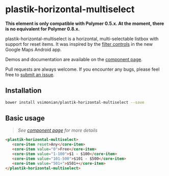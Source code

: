 plastik-horizontal-multiselect
============

**This element is only compatible with Polymer 0.5.x. At the moment, there is no equivalent for Polymer 0.8.x.**

plastik-horizontal-multiselect is a horizontal, multi-selectable listbox with support for reset items. It was inspired by the [filter
controls](http://i.imgur.com/kWMxW0X.png) in the new Google Maps Android app.

Demos and documentation are available on the [component page](https://plastikit.github.io/0.5/components/plastik-horizontal-multiselect/).

Pull requests are always welcome. If you encounter any bugs, please feel free to [submit an issue](https://github.com/Plastikit/plastik-horizontal-multiselect/issues/new/).

## Installation

```sh
bower install vsimonian/plastik-horizontal-multiselect --save
```
## Basic usage

 > _See [component page](https://plastikit.github.io/0.5/components/plastik-horizontal-multiselect/) for more details_
 
 ```html
<plastik-horizontal-multiselect>
    <core-item reset>Any</core-item>
    <core-item value="0">Free</core-item>
    <core-item value="1-100">$1 - $100</core-item>
    <core-item value="101-500">$101 - $500</core-item>
    <core-item value="501+">$501+</core-item>
</plastik-horizontal-multiselect>
 ```
